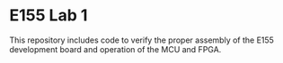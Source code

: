 # E155 Lab 1


This repository includes code to verify the proper assembly of the E155 development board and operation of the MCU and FPGA.